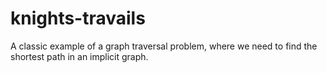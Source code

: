# knights-travails
A classic example of a graph traversal problem, where we need to find the shortest path in an implicit graph.
